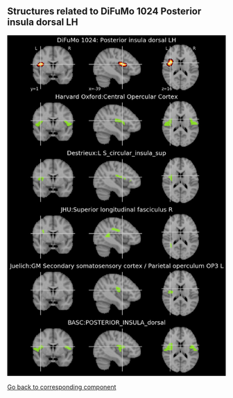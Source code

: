 


## Structures related to DiFuMo 1024 Posterior insula dorsal LH

![305](305.jpg "Structures related to DiFuMo 1024 Posterior insula dorsal LH")

[Go back to corresponding component](https://parietal-inria.github.io/DiFuMo/1024/html/305.html)